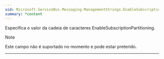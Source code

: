 ```yaml
---
uid: Microsoft.ServiceBus.Messaging.ManagementStrings.EnableSubscriptionPartitioning
summary: *content
---
```


Especifica o valor da cadeia de caracteres EnableSubscriptionPartitioning. 

> [!NOTE]
> Este campo não é suportado no momento e pode estar preterido.

---

